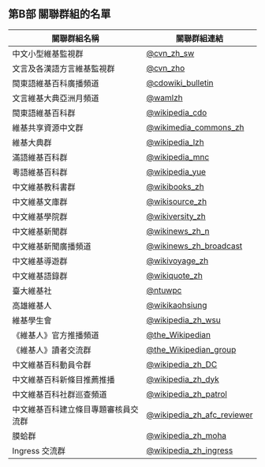 ## 第B部 關聯群組的名單

| 關聯群組名稱               | 關聯群組連結 |
| ---------------------      | ------------------- |
| 中文小型維基監視群         | [@cvn_zh_sw](https://t.me/cvn_zh_sw) |
| 文言及各漢語方言維基監視群 | [@cvn_zho](https://t.me/cvn_zho) |
| 閩東語維基百科廣播頻道     | [@cdowiki_bulletin](https://t.me/cdowiki_bulletin) |
| 文言維基大典亞洲月頻道     | [@wamlzh](https://t.me/wamlzh) |
| 閩東語維基百科群           | [@wikipedia_cdo](https://t.me/wikipedia_cdo) |
| 維基共享資源中文群         | [@wikimedia_commons_zh](https://t.me/wikimedia_commons_zh) |
| 維基大典群                 | [@wikipedia_lzh](https://t.me/wikipedia_lzh) |
| 滿語維基百科群             | [@wikipedia_mnc](https://t.me/wikipedia_mnc) |
| 粵語維基百科群             | [@wikipedia_yue](https://t.me/wikipedia_yue) |
| 中文維基教科書群           | [@wikibooks_zh](https://t.me/wikibooks_zh) |
| 中文維基文庫群             | [@wikisource_zh](https://t.me/wikisource_zh) |
| 中文維基學院群             | [@wikiversity_zh](https://t.me/wikiversity_zh) |
| 中文維基新聞群             | [@wikinews_zh_n](https://t.me/wikinews_zh_n) |
| 中文維基新聞廣播頻道       | [@wikinews_zh_broadcast](https://t.me/wikinews_zh_broadcast) |
| 中文維基導遊群             | [@wikivoyage_zh](https://t.me/wikivoyage_zh) |
| 中文維基語錄群             | [@wikiquote_zh](https://t.me/wikiquote_zh) |
| 臺大維基社                 | [@ntuwpc](https://t.me/ntuwpc) |
| 高雄維基人                 | [@wikikaohsiung](https://t.me/wikikaohsing) |
| 維基學生會                 | [@wikipedia_zh_wsu](https://t.me/wikipedia_zh_wsu) |
| 《維基人》官方推播頻道     | [@the_Wikipedian](https://t.me/the_Wikipedian) |
| 《維基人》讀者交流群       | [@the_Wikipedian_group](https://t.me/the_Wikipedian_group) |
| 中文維基百科動員令群       | [@wikipedia_zh_DC](https://t.me/wikipedia_zh_DC) |
| 中文維基百科新條目推薦推播 | [@wikipedia_zh_dyk](https://t.me/wikipedia_zh_dyk) |
| 中文維基百科社群巡查頻道   | [@wikipedia_zh_patrol](https://t.me/wikipedia_zh_patrol) |
| 中文維基百科建立條目專題審核員交流群 | [@wikipedia_zh_afc_reviewer](https://t.me/wikipedia_zh_afc_reviewer) |
| 膜蛤群                     | [@wikipedia_zh_moha](https://t.me/wikipedia_zh_moha) |
| Ingress 交流群             | [@wikipedia_zh_ingress](https://t.me/wikipedia_zh_ingress) |
